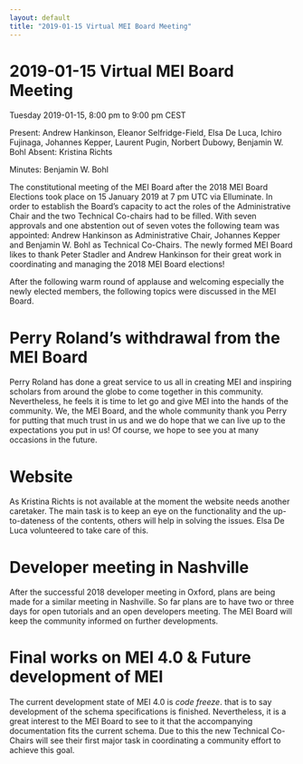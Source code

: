 ```yaml
---
layout: default
title: "2019-01-15 Virtual MEI Board Meeting"
---
```


# 2019-01-15 Virtual MEI Board Meeting

Tuesday 2019-01-15, 8:00 pm to 9:00 pm CEST

Present: Andrew Hankinson, Eleanor Selfridge-Field, Elsa De Luca, Ichiro Fujinaga, Johannes Kepper, Laurent Pugin, Norbert Dubowy, Benjamin W. Bohl
Absent: Kristina Richts

Minutes: Benjamin W. Bohl

The constitutional meeting of the MEI Board after the 2018 MEI Board Elections took place on 15 January 2019 at 7 pm UTC via Elluminate. In order to establish the Board’s capacity to act the roles of the Administrative Chair and the two Technical Co-chairs had to be filled. With seven approvals and one abstention out of seven votes the following team was appointed: Andrew Hankinson as Administrative Chair, Johannes Kepper and Benjamin W. Bohl as Technical Co-Chairs. The newly formed MEI Board likes to thank Peter Stadler and Andrew Hankinson for their great work in coordinating and managing the 2018 MEI Board elections!

After the following warm round of applause and welcoming especially the newly elected members, the following topics were discussed in the MEI Board.

# Perry Roland’s withdrawal from the MEI Board

Perry Roland has done a great service to us all in creating MEI and inspiring scholars from around the globe to come together in this community. Nevertheless, he feels it is time to let go and give MEI into the hands of the community. We, the MEI Board, and the whole community thank you Perry for putting that much trust in us and we do hope that we can live up to the expectations you put in us! Of course, we hope to see you at many occasions in the future.

# Website

As Kristina Richts is not available at the moment the website needs another caretaker. The main task is to keep an eye on the functionality and the up-to-dateness of the contents, others will help in solving the issues. Elsa De Luca volunteered to take care of this.

# Developer meeting in Nashville

After the successful 2018 developer meeting in Oxford, plans are being made for a similar meeting in Nashville. So far plans are to have two or three days for open tutorials and an open developers meeting. The MEI Board will keep the community informed on further developments.

# Final works on MEI 4.0 & Future development of MEI

The current development state of MEI 4.0 is *code freeze*. that is to say development of the schema specifications is finished. Nevertheless, it is a great interest to the MEI Board to see to it that the accompanying documentation fits the current schema. Due to this the new Technical Co-Chairs will see their first major task in coordinating a community effort to achieve this goal.
